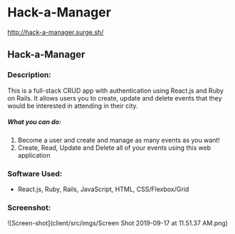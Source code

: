 # Hack-a-Manager
http://hack-a-manager.surge.sh/

## Hack-a-Manager

### Description:

This is a full-stack CRUD app with authentication using React.js and Ruby on Rails. It allows users you to create, update and delete events that they would be interested in attending in their city. 

##### What you can do:
1. Become a user and create and manage as many events as you want!
2. Create, Read, Update and Delete all of your events using this web application

### Software Used:
- React.js, Ruby, Rails, JavaScript, HTML, CSS/Flexbox/Grid

### Screenshot: 
![Screen-shot](client/src/imgs/Screen Shot 2019-09-17 at 11.51.37 AM.png)



